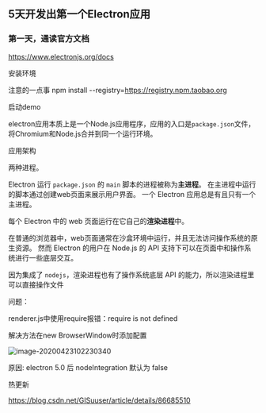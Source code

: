 ## 5天开发出第一个Electron应用

### 第一天，通读官方文档

https://www.electronjs.org/docs

安装环境

注意的一点事  npm install --registry=https://registry.npm.taobao.org

启动demo

electron应用本质上是一个Node.js应用程序，应用的入口是`package.json`文件，将Chromium和Node.js合并到同一个运行环境。

应用架构

两种进程。

Electron 运行 `package.json` 的 `main` 脚本的进程被称为**主进程**。 在主进程中运行的脚本通过创建web页面来展示用户界面。 一个 Electron 应用总是有且只有一个主进程。

每个 Electron 中的 web 页面运行在它自己的**渲染进程**中。

在普通的浏览器中，web页面通常在沙盒环境中运行，并且无法访问操作系统的原生资源。 然而 Electron 的用户在 Node.js 的 API 支持下可以在页面中和操作系统进行一些底层交互。



因为集成了 `nodejs`，渲染进程也有了操作系统底层 API 的能力，所以渲染进程里可以直接操作文件





问题：

renderer.js中使用require报错：require is not defined

解决方法在new BrowserWindow时添加配置

![image-20200423102230340](D:\文章\前端\electron\5天入门\image-20200423102230340.png)

原因: electron 5.0 后 nodeIntegration 默认为 false





热更新

https://blog.csdn.net/GISuuser/article/details/86685510

